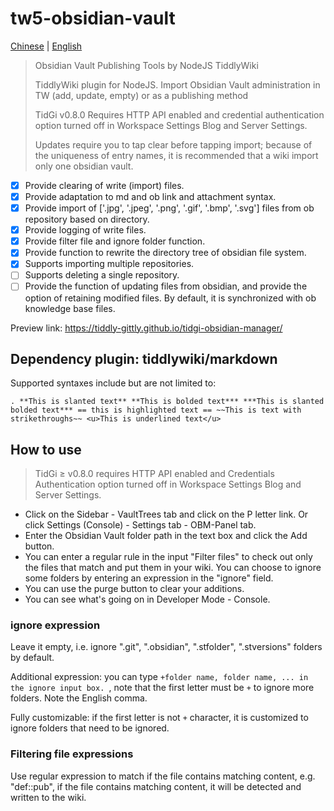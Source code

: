 # tw5-obsidian-vault

[Chinese](/README.md) | [English](/README_en-US.md)

> Obsidian Vault Publishing Tools by NodeJS TiddlyWiki
>
> TiddlyWiki plugin for NodeJS. Import Obsidian Vault administration in TW (add, update, empty) or as a publishing method 
>
> TidGi v0.8.0 Requires HTTP API enabled and credential authentication option turned off in Workspace Settings Blog and Server Settings.
>
> Updates require you to tap clear before tapping import; because of the uniqueness of entry names, it is recommended that a wiki import only one obsidian vault.

- [x] Provide clearing of write (import) files.
- [x] Provide adaptation to md and ob link and attachment syntax.
- [x] Provide import of ['.jpg', '.jpeg', '.png', '.gif', '.bmp', '.svg'] files from ob repository based on directory.
- [x] Provide logging of write files.
- [x] Provide filter file and ignore folder function.
- [x] Provide function to rewrite the directory tree of obsidian file system.
- [x] Supports importing multiple repositories.
- [ ] Supports deleting a single repository.
- [ ] Provide the function of updating files from obsidian, and provide the option of retaining modified files. By default, it is synchronized with ob knowledge base files.

Preview link: https://tiddly-gittly.github.io/tidgi-obsidian-manager/

## Dependency plugin: tiddlywiki/markdown
Supported syntaxes include but are not limited to:

``.
**This is slanted text**
**This is bolded text***
***This is slanted bolded text***
== this is highlighted text ==
~~This is text with strikethroughs~~
<u>This is underlined text</u>
``

## How to use

> TidGi ≥ v0.8.0 requires HTTP API enabled and Credentials Authentication option turned off in Workspace Settings Blog and Server Settings.

- Click on the Sidebar - VaultTrees tab and click on the P letter link. Or click Settings (Console) - Settings tab - OBM-Panel tab.
- Enter the Obsidian Vault folder path in the text box and click the Add button.
- You can enter a regular rule in the input "Filter files" to check out only the files that match and put them in your wiki. You can choose to ignore some folders by entering an expression in the "ignore" field.
- You can use the purge button to clear your additions.
- You can see what's going on in Developer Mode - Console.

### ignore expression

Leave it empty, i.e. ignore ".git", ".obsidian", ".stfolder", ".stversions" folders by default.

Additional expression: you can type `+folder name, folder name, ... in the ignore input box. `, note that the first letter must be `+` to ignore more folders. Note the English comma.

Fully customizable: if the first letter is not `+` character, it is customized to ignore folders that need to be ignored.

### Filtering file expressions

Use regular expression to match if the file contains matching content, e.g. "def::pub", if the file contains matching content, it will be detected and written to the wiki.